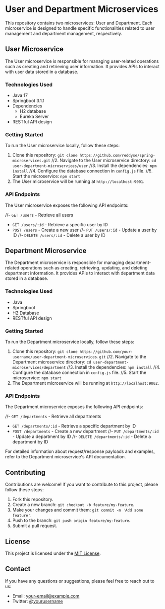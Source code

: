 # User and Department Microservices

This repository contains two microservices: User and Department. Each microservice is designed to handle specific functionalities related to user management and department management, respectively.

## User Microservice

The User microservice is responsible for managing user-related operations such as creating and retrieving user information. It provides APIs to interact with user data stored in a database.

### Technologies Used

- Java 17
- Springboot 3.1.1
- Dependencies
  - H2 database
  - Eureka Server
- RESTful API design

### Getting Started

To run the User microservice locally, follow these steps:

1. Clone this repository: `git clone https://github.com/reddyse/spring-microservices.git`
//2. Navigate to the User microservice directory: `cd user-department-microservices/user`
//3. Install the dependencies: `npm install`
//4. Configure the database connection in `config.js` file.
//5. Start the microservice: `npm start`
6. The User microservice will be running at `http://localhost:9001`.

### API Endpoints

The User microservice exposes the following API endpoints:

//- `GET /users` - Retrieve all users
- `GET /users/:id` - Retrieve a specific user by ID
- `POST /users` - Create a new user
//- `PUT /users/:id` - Update a user by ID
//- `DELETE /users/:id` - Delete a user by ID

## Department Microservice

The Department microservice is responsible for managing department-related operations such as creating, retrieving, updating, and deleting department information. It provides APIs to interact with department data stored in a database.

### Technologies Used

- Java
- Springboot
- H2 Database
- RESTful API design

### Getting Started

To run the Department microservice locally, follow these steps:

1. Clone this repository: `git clone https://github.com/your-username/user-department-microservices.git`
//2. Navigate to the Department microservice directory: `cd user-department-microservices/department`
//3. Install the dependencies: `npm install`
//4. Configure the database connection in `config.js` file.
//5. Start the microservice: `npm start`
6. The Department microservice will be running at `http://localhost:9002`.

### API Endpoints

The Department microservice exposes the following API endpoints:

//- `GET /departments` - Retrieve all departments
- `GET /departments/:id` - Retrieve a specific department by ID
- `POST /departments` - Create a new department
//- `PUT /departments/:id` - Update a department by ID
//- `DELETE /departments/:id` - Delete a department by ID

For detailed information about request/response payloads and examples, refer to the Department microservice's API documentation.

## Contributing

Contributions are welcome! If you want to contribute to this project, please follow these steps:

1. Fork this repository.
2. Create a new branch: `git checkout -b feature/my-feature`.
3. Make your changes and commit them: `git commit -m 'Add some feature'`.
4. Push to the branch: `git push origin feature/my-feature`.
5. Submit a pull request.

## License

This project is licensed under the [MIT License](LICENSE).

## Contact

If you have any questions or suggestions, please feel free to reach out to us:

- Email: [your-email@example.com](mailto:your-email@example.com)
- Twitter: [@yourusername](https://twitter.com/yourusername)

